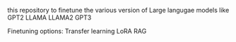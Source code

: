 this repository to finetune the various version of Large langugae models like
GPT2
LLAMA
LLAMA2
GPT3

Finetuning options:
Transfer learning
LoRA
RAG
